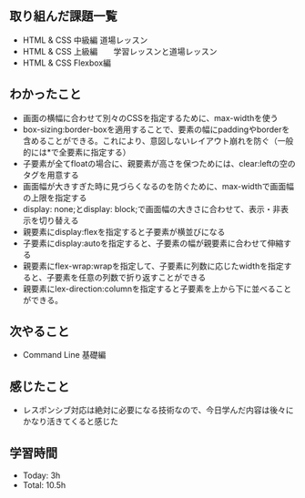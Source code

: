 ## 取り組んだ課題一覧
- HTML & CSS 中級編 道場レッスン
- HTML & CSS 上級編　　学習レッスンと道場レッスン
- HTML & CSS Flexbox編
## わかったこと
- 画面の横幅に合わせて別々のCSSを指定するために、max-widthを使う
- box-sizing:border-boxを適用することで、要素の幅にpaddingやborderを含めることができる。これにより、意図しないレイアウト崩れを防ぐ（一般的には*で全要素に指定する）
- 子要素が全てfloatの場合に、親要素が高さを保つためには、clear:leftの空のタグを用意する
- 画面幅が大きすぎた時に見づらくなるのを防ぐために、max-widthで画面幅の上限を指定する
- display: none;とdisplay: block;で画面幅の大きさに合わせて、表示・非表示を切り替える
- 親要素にdisplay:flexを指定すると子要素が横並びになる
- 子要素にdisplay:autoを指定すると、子要素の幅が親要素に合わせて伸縮する
- 親要素にflex-wrap:wrapを指定して、子要素に列数に応じたwidthを指定すると、子要素を任意の列数で折り返すことができる
- 親要素にlex-direction:columnを指定すると子要素を上から下に並べることができる。
## 次やること
- Command Line 基礎編 
## 感じたこと
- レスポンシブ対応は絶対に必要になる技術なので、今日学んだ内容は後々にかなり活きてくると感じた
## 学習時間
- Today: 3h
- Total: 10.5h
